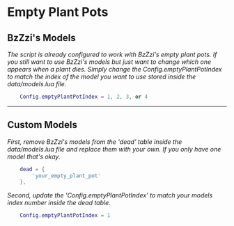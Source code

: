 # Empty Plant Pots

## BzZzi's Models

*The script is already configured to work with BzZzi's empty plant pots. If you still want to use BzZzi's models but just want to change which one appears when a plant dies. Simply change the Config.emptyPlantPotIndex to match the index of the model you want to use stored inside the data/models.lua file.*

```lua
    Config.emptyPlantPotIndex = 1, 2, 3, or 4
```

---

## Custom Models

*First, remove BzZzi's models from the 'dead' table inside the data/models.lua file and replace them with your own. If you only have one model that's okay.*

```lua
    dead = {
        'your_empty_plant_pot'
    },
```

*Second, update the 'Config.emptyPlantPotIndex' to match your models index number inside the dead table.*

```lua
    Config.emptyPlantPotIndex = 1
```
